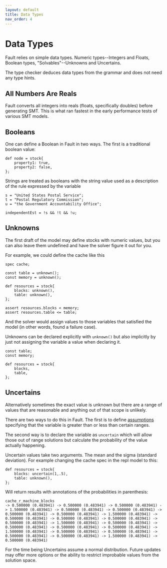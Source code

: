 ```yaml
---
layout: default
title: Data Types
nav_order: 4
---
```

# Data Types
Fault relies on simple data types. Numeric types--Integers and Floats, Boolean types, "Solvables"--Unknowns and Uncertains.

The type checker deduces data types from the grammar and does not need any type hints.

## All Numbers Are Reals
Fault converts all integers into reals (floats, specifically doubles) before generating SMT. This is what ran fastest in the early performance tests of various SMT models.

## Booleans
One can define a Boolean in Fault in two ways. The first is a traditional boolean value:

```
def node = stock{
    property1: true,
    property2: false,
};
```

Strings are treated as booleans with the string value used as a description of the rule expressed by the variable

```
s = "United States Postal Service";
t = "Postal Regulatory Commission";
u = "the Government Accountability Office";

independentEst = !s && !t && !u;
```

## Unknowns
The first draft of the model may define stocks with numeric values, but you can also leave them undefined and have the solver figure it out for you.

For example, we could define the cache like this

```
spec cache;

const table = unknown();
const memory = unknown();

def resources = stock{
    blocks: unknown(),
    table: unknown(),
};

assert resources.blocks < memory;
assert resources.table <= table;
```

And the solver would assign values to those variables that satisfied the model (in other words, found a failure case).

Unknowns can be declared explicitly with `unknown()` but also implicitly by just not assigning the variable a value when declaring it.

```
const table;
const memory;

def resources = stock{
    blocks,
    table,
};
```

## Uncertains
Alternatively sometimes the exact value is unknown but there are a range of values that are reasonable and anything out of that scope is unlikely.

There are two ways to do this in Fault. The first is to define [assumptions](../invariants/assumptions.html) specifying that the variable is greater than or less than certain ranges.

The second way is to declare the variable as `uncertain` which will allow those out of range solutions but calculate the probability of the value actually happening.

Uncertain values take two arguments. The mean and the sigma (standard deviation). For example changing the cache spec in the repl model to this:

```
def resources = stock{
    blocks: uncertain(1,.5),
    table: unknown(),
};
```

Will return results with annotations of the probabilities in parenthesis:

```
cache_r_machine_blocks
-> 0.500000 (0.483941) -> 0.500000 (0.483941) -> 0.500000 (0.483941) -> 1.500000 (0.483941) -> 0.500000 (0.483941) -> 0.500000 (0.483941) -> 0.500000 (0.483941) -> 0.500000 (0.483941) -> 1.500000 (0.483941) -> 0.500000 (0.483941) -> 0.500000 (0.483941) -> 0.500000 (0.483941) -> 0.500000 (0.483941) -> 1.500000 (0.483941) -> 0.500000 (0.483941) -> 0.500000 (0.483941) -> 0.500000 (0.483941) -> 0.500000 (0.483941) -> 1.500000 (0.483941) -> 0.500000 (0.483941) -> 0.500000 (0.483941) -> 0.500000 (0.483941) -> 0.500000 (0.483941) -> 1.500000 (0.483941) -> 0.500000 (0.483941)
```

For the time being Uncertains assume a normal distribution. Future updates may offer more options or the ability to restrict improbable values from the solution space.